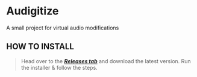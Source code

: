 # Audigitize
A small project for virtual audio modifications

## HOW TO INSTALL
> Head over to the ***[Releases tab](https://github.com/DigitalTheDemon/Audigitize/releases)*** and download the latest version.
> Run the installer & follow the steps.
